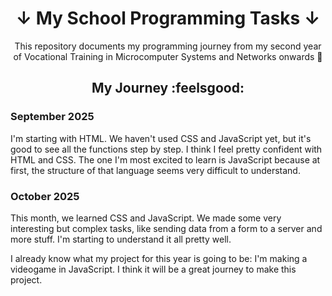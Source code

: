 <div align="center">

# ↓ My School Programming Tasks ↓

This repository documents my programming journey from my second year of Vocational Training in Microcomputer Systems and Networks onwards 🚀

## My Journey :feelsgood:

</div>

### September 2025

I'm starting with HTML. We haven't used CSS and JavaScript yet, but it's good to see all the functions step by step. I think I feel pretty confident with HTML and CSS. The one I'm most excited to learn is JavaScript because at first, the structure of that language seems very difficult to understand.

### October 2025

This month, we learned CSS and JavaScript. We made some very interesting but complex tasks, like sending data from a form to a server and more stuff. I'm starting to understand it all pretty well.

I already know what my project for this year is going to be: I'm making a videogame in JavaScript. I think it will be a great journey to make this project.
